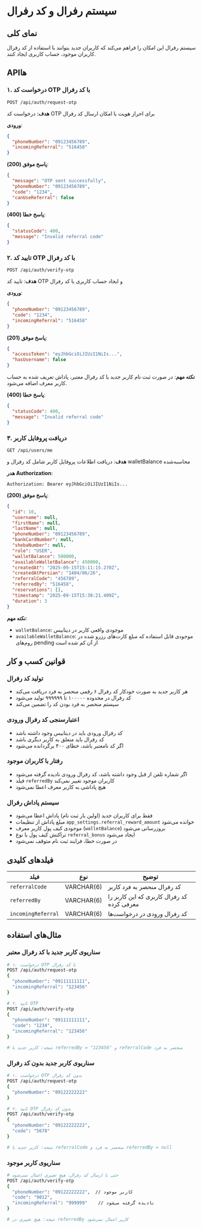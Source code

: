# سیستم رفرال و کد رفرال

## نمای کلی
سیستم رفرال این امکان را فراهم می‌کند که کاربران جدید بتوانند با استفاده از کد رفرال کاربران موجود، حساب کاربری ایجاد کنند.

## APIها

### ۱. درخواست کد OTP با کد رفرال
```
POST /api/auth/request-otp
```

**هدف**: درخواست کد OTP برای احراز هویت با امکان ارسال کد رفرال

**ورودی**:
```json
{
  "phoneNumber": "09123456789",
  "incomingReferral": "516458"
}
```

**پاسخ موفق (200)**:
```json
{
  "message": "OTP sent successfully",
  "phoneNumber": "09123456789",
  "code": "1234",
  "canUseReferral": false
}
```

**پاسخ خطا (400)**:
```json
{
  "statusCode": 400,
  "message": "Invalid referral code"
}
```

### ۲. تایید کد OTP با کد رفرال
```
POST /api/auth/verify-otp
```

**هدف**: تایید کد OTP و ایجاد حساب کاربری با کد رفرال

**ورودی**:
```json
{
  "phoneNumber": "09123456789",
  "code": "1234",
  "incomingReferral": "516458"
}
```

**پاسخ موفق (201)**:
```json
{
  "accessToken": "eyJhbGciOiJIUzI1NiIs...",
  "hasUsername": false
}
```

**نکته مهم**: در صورت ثبت نام کاربر جدید با کد رفرال معتبر، پاداش تعریف شده به حساب کاربر معرف اضافه می‌شود.

**پاسخ خطا (400)**:
```json
{
  "statusCode": 400,
  "message": "Invalid referral code"
}
```

### ۳. دریافت پروفایل کاربر
```
GET /api/users/me
```

**هدف**: دریافت اطلاعات پروفایل کاربر شامل کد رفرال و walletBalance محاسبه‌شده

**هدر Authorization**:
```
Authorization: Bearer eyJhbGciOiJIUzI1NiIs...
```

**پاسخ موفق (200)**:
```json
{
  "id": 10,
  "username": null,
  "firstName": null,
  "lastName": null,
  "phoneNumber": "09123456789",
  "bankCardNumber": null,
  "shebaNumber": null,
  "role": "USER",
  "walletBalance": 500000,
  "availableWalletBalance": 450000,
  "createdAt": "2025-09-15T15:11:15.270Z",
  "createdAtPersian": "1404/06/26",
  "referralCode": "456789",
  "referredBy": "516458",
  "reservations": [],
  "timestamp": "2025-09-15T15:38:21.409Z",
  "duration": 3
}
```

**نکته مهم**: 
- `walletBalance`: موجودی واقعی کاربر در دیتابیس
- `availableWalletBalance`: موجودی قابل استفاده که مبلغ کارت‌های رزرو شده در روم‌های pending از آن کم شده است

## قوانین کسب و کار

### تولید کد رفرال
- هر کاربر جدید به صورت خودکار کد رفرال ۶ رقمی منحصر به فرد دریافت می‌کند
- کد رفرال در محدوده ۱۰۰۰۰۰ تا ۹۹۹۹۹۹ تولید می‌شود
- سیستم منحصر به فرد بودن کد را تضمین می‌کند

### اعتبارسنجی کد رفرال ورودی
- کد رفرال ورودی باید در دیتابیس وجود داشته باشد
- کد رفرال باید متعلق به کاربر دیگری باشد
- اگر کد نامعتبر باشد، خطای ۴۰۰ برگردانده می‌شود

### رفتار با کاربران موجود
- اگر شماره تلفن از قبل وجود داشته باشد، کد رفرال ورودی نادیده گرفته می‌شود
- فیلد `referredBy` کاربران موجود تغییر نمی‌کند
- هیچ پاداشی به کاربر معرف اعطا نمی‌شود

### سیستم پاداش رفرال
- فقط برای کاربران جدید (اولین بار ثبت نام) پاداش اعطا می‌شود
- مبلغ پاداش از تنظیمات `app_settings.referral_reward_amount` خوانده می‌شود
- موجودی کیف پول کاربر معرف (`walletBalance`) بروزرسانی می‌شود
- تراکنش کیف پول با نوع `referral_bonus` ایجاد می‌شود
- در صورت خطا، فرایند ثبت نام متوقف نمی‌شود

## فیلدهای کلیدی

| فیلد | نوع | توضیح |
|------|-----|-------|
| `referralCode` | VARCHAR(6) | کد رفرال منحصر به فرد کاربر |
| `referredBy` | VARCHAR(6) | کد رفرال کاربری که این کاربر را معرفی کرده |
| `incomingReferral` | VARCHAR(6) | کد رفرال ورودی در درخواست‌ها |

## مثال‌های استفاده

### سناریوی کاربر جدید با کد رفرال معتبر
```bash
# ۱. درخواست OTP با کد رفرال
POST /api/auth/request-otp
{
  "phoneNumber": "09111111111",
  "incomingReferral": "123456"
}

# ۲. تایید OTP
POST /api/auth/verify-otp
{
  "phoneNumber": "09111111111",
  "code": "1234",
  "incomingReferral": "123456"
}

# نتیجه: کاربر جدید با referredBy = "123456" و referralCode منحصر به فرد
```

### سناریوی کاربر جدید بدون کد رفرال
```bash
# ۱. درخواست OTP بدون کد رفرال
POST /api/auth/request-otp
{
  "phoneNumber": "09122222222"
}

# ۲. تایید OTP بدون کد رفرال
POST /api/auth/verify-otp
{
  "phoneNumber": "09122222222",
  "code": "5678"
}

# نتیجه: کاربر جدید با referralCode منحصر به فرد و referredBy = null
```

### سناریوی کاربر موجود
```bash
# حتی با ارسال کد رفرال، هیچ تغییری اعمال نمی‌شود
POST /api/auth/verify-otp
{
  "phoneNumber": "09122222222",  // کاربر موجود
  "code": "9012",
  "incomingReferral": "999999"    // نادیده گرفته می‌شود
}

# نتیجه: هیچ تغییری در referredBy کاربر اعمال نمی‌شود
```










